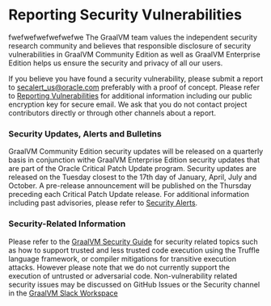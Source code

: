 # Reporting Security Vulnerabilities
fwefwefwefwefwefwe
The GraalVM team values the independent security research community and believes that responsible disclosure of security vulnerabilities in GraalVM Community Edition as well as GraalVM Enterprise Edition helps us ensure the security and privacy of all our users.

If you believe you have found a security vulnerability, please submit a report to secalert_us@oracle.com preferably with a proof of concept. Please refer to [Reporting Vulnerabilities](https://www.oracle.com/corporate/security-practices/assurance/vulnerability/reporting.html) for additional information including our public encryption key for secure email. We ask that you do not contact project contributors directly or through other channels about a report.

### Security Updates, Alerts and Bulletins

GraalVM Community Edition security updates will be released on a quarterly basis in conjunction withe GraalVM Enterprise Edition security updates that are part of the Oracle Critical Patch Update program. Security updates are released on the Tuesday closest to the 17th day of January, April, July and October. A pre-release announcement will be published on the Thursday preceding each Critical Patch Update release. For additional information including past advisories, please refer to [Security Alerts](https://www.oracle.com/security-alerts/).

### Security-Related Information

Please refer to the [GraalVM Security Guide](https://www.graalvm.org/docs/security-guide/) for security related topics such as how to support trusted and less trusted code execution using the Truffle language framework, or compiler mitigations for transitive execution attacks. However please note that we do not currently support the execution of untrusted or adversarial code. Non-vulnerability related security issues may be discussed on GitHub Issues or the Security channel in the [GraalVM Slack Workspace](https://graalvm.slack.com/)

